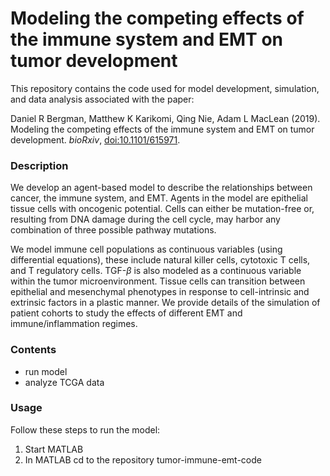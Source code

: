 

# Modeling the competing effects of the immune system and EMT on tumor development

This repository contains the code used for model development, simulation, and data analysis associated with the paper:

Daniel R Bergman, Matthew K Karikomi, Qing Nie, Adam L MacLean (2019).  Modeling the competing effects of the immune system and EMT on tumor development. *bioRxiv*, [doi:10.1101/615971](https://doi.org/10.1101/615971).


### Description 

We develop an agent-based model to describe the relationships between cancer, the immune system, and EMT. Agents in the model are epithelial tissue cells with oncogenic potential. Cells can either be mutation-free or, resulting from DNA damage during the cell cycle, may harbor any combination of three possible pathway mutations.

We model immune cell populations as continuous variables (using differential equations), these include natural killer cells, cytotoxic T cells, and T regulatory cells. TGF-$\beta$ is also modeled as a continuous variable within the tumor microenvironment. Tissue cells can transition between epithelial and mesenchymal phenotypes in response to cell-intrinsic and extrinsic factors in a plastic manner. We provide details of the simulation of patient cohorts to study the effects of different EMT and immune/inflammation regimes.


### Contents
- run model
- analyze TCGA data


### Usage

Follow these steps to run the model:

1. Start MATLAB
2. In MATLAB cd to the repository tumor-immune-emt-code 

